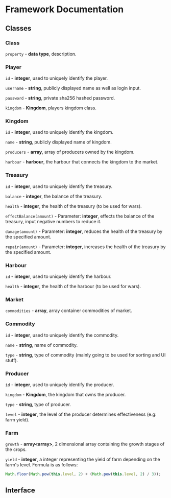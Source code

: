 # Framework Documentation
## Classes
### Class
`property` - **data type**, description.
### Player
`id` - **integer**, used to uniquely identify the player.

`username` - **string**, publicly displayed name as well as login input.

`password` - **string**, private sha256 hashed password.

`kingdom` - **Kingdom**, players kingdom class.
### Kingdom
`id` - **integer**, used to uniquely identify the kingdom.

`name` - **string**, publicly displayed name of kingdom.

`producers` - **array<Producer>**, array of producers owned by the kingdom.

`harbour` - **harbour**, the harbour that connects the kingdom to the market.
### Treasury
`id` - **integer**, used to uniquely identify the treasury.

`balance` - **integer**, the balance of the treasury.

`health` - **integer**, the health of the treasury (to be used for wars).

`effectBalance(amount)` - Parameter: **integer**, effects the balance of the treasury, input negative numbers to reduce it.

`damage(amount)` - Parameter: **integer**, reduces the health of the treasury by the specified amount.

`repair(amount)` - Parameter: **integer**, increases the health of the treasury by the specified amount.

### Harbour
`id` - **integer**, used to uniquely identify the harbour.

`health` - **integer**, the health of the harbour (to be used for wars).
### Market
`commodities` - **array<Commodity>**, array container commodities of market.
### Commodity
`id` - **integer**, used to uniquely identify the commodity.

`name` - **string**, name of commodity.

`type` - **string**, type of commodity (mainly going to be used for sorting and UI stuff).
### Producer
`id` - **integer**, used to uniquely identify the producer.

`kingdom` - **Kingdom**, the kingdom that owns the producer.

`type` - **string**, type of producer.

`level` - **integer**, the level of the producer determines effectiveness (e.g: farm yield).
### Farm
`growth` - **array<array<Integer>>**, 2 dimensional array containing the growth stages of the crops.

`yield` - **integer**, a integer representing the yield of farm depending on the farm's level. Formula is as follows:
```javascript
Math.floor(Math.pow(this.level, 2) + (Math.pow(this.level, 2) / 3));
```
## Interface
